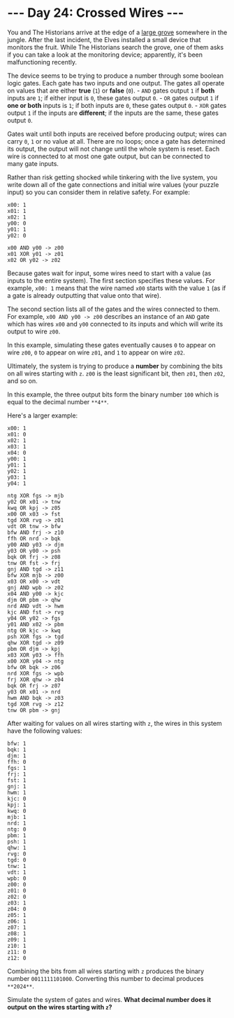# --- Day 24: Crossed Wires ---

You and The Historians arrive at the edge of a [large grove](/2022/day/23) somewhere in the jungle. After the last incident, the Elves installed a small device that monitors the fruit. While The Historians search the grove, one of them asks if you can take a look at the monitoring device; apparently, it's been malfunctioning recently.

The device seems to be trying to produce a number through some boolean logic gates. Each gate has two inputs and one output. The gates all operate on values that are either **true** (`1`) or **false** (`0`).
    - `AND` gates output `1` if **both** inputs are `1`; if either input is `0`, these gates output `0`.
    - `OR` gates output `1` if **one or both** inputs is `1`; if both inputs are `0`, these gates output `0`.
    - `XOR` gates output `1` if the inputs are **different**; if the inputs are the same, these gates output `0`.

Gates wait until both inputs are received before producing output; wires can carry `0`, `1` or no value at all. There are no loops; once a gate has determined its output, the output will not change until the whole system is reset. Each wire is connected to at most one gate output, but can be connected to many gate inputs.

Rather than risk getting shocked while tinkering with the live system, you write down all of the gate connections and initial wire values (your puzzle input) so you can consider them in relative safety. For example:
```
x00: 1
x01: 1
x02: 1
y00: 0
y01: 1
y02: 0

x00 AND y00 -> z00
x01 XOR y01 -> z01
x02 OR y02 -> z02
```

Because gates wait for input, some wires need to start with a value (as inputs to the entire system). The first section specifies these values. For example, `x00: 1` means that the wire named `x00` starts with the value `1` (as if a gate is already outputting that value onto that wire).

The second section lists all of the gates and the wires connected to them. For example, `x00 AND y00 -> z00` describes an instance of an `AND` gate which has wires `x00` and `y00` connected to its inputs and which will write its output to wire `z00`.

In this example, simulating these gates eventually causes `0` to appear on wire `z00`, `0` to appear on wire `z01`, and `1` to appear on wire `z02`.

Ultimately, the system is trying to produce a **number** by combining the bits on all wires starting with `z`. `z00` is the least significant bit, then `z01`, then `z02`, and so on.

In this example, the three output bits form the binary number `100` which is equal to the decimal number `**4**`.

Here's a larger example:
```
x00: 1
x01: 0
x02: 1
x03: 1
x04: 0
y00: 1
y01: 1
y02: 1
y03: 1
y04: 1

ntg XOR fgs -> mjb
y02 OR x01 -> tnw
kwq OR kpj -> z05
x00 OR x03 -> fst
tgd XOR rvg -> z01
vdt OR tnw -> bfw
bfw AND frj -> z10
ffh OR nrd -> bqk
y00 AND y03 -> djm
y03 OR y00 -> psh
bqk OR frj -> z08
tnw OR fst -> frj
gnj AND tgd -> z11
bfw XOR mjb -> z00
x03 OR x00 -> vdt
gnj AND wpb -> z02
x04 AND y00 -> kjc
djm OR pbm -> qhw
nrd AND vdt -> hwm
kjc AND fst -> rvg
y04 OR y02 -> fgs
y01 AND x02 -> pbm
ntg OR kjc -> kwq
psh XOR fgs -> tgd
qhw XOR tgd -> z09
pbm OR djm -> kpj
x03 XOR y03 -> ffh
x00 XOR y04 -> ntg
bfw OR bqk -> z06
nrd XOR fgs -> wpb
frj XOR qhw -> z04
bqk OR frj -> z07
y03 OR x01 -> nrd
hwm AND bqk -> z03
tgd XOR rvg -> z12
tnw OR pbm -> gnj
```

After waiting for values on all wires starting with `z`, the wires in this system have the following values:
```
bfw: 1
bqk: 1
djm: 1
ffh: 0
fgs: 1
frj: 1
fst: 1
gnj: 1
hwm: 1
kjc: 0
kpj: 1
kwq: 0
mjb: 1
nrd: 1
ntg: 0
pbm: 1
psh: 1
qhw: 1
rvg: 0
tgd: 0
tnw: 1
vdt: 1
wpb: 0
z00: 0
z01: 0
z02: 0
z03: 1
z04: 0
z05: 1
z06: 1
z07: 1
z08: 1
z09: 1
z10: 1
z11: 0
z12: 0
```

Combining the bits from all wires starting with `z` produces the binary number `0011111101000`. Converting this number to decimal produces `**2024**`.

Simulate the system of gates and wires. **What decimal number does it output on the wires starting with `z`?**
